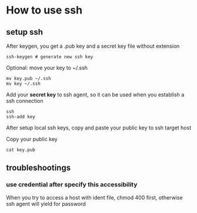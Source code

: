 # How to use ssh

## setup ssh

After keygen, you get a .pub key and a secret key file without extension

```shell
ssh-keygen # generate new ssh key
```

Optional: move your key to ~/.ssh

```shell
mv key.pub ~/.ssh 
mv key ~/.ssh 
```

Add your **secret key** to ssh agent, so it can be used when you establish a ssh connection

```
ssh 
ssh-add key 
```

After setup local ssh keys, copy and paste your public key to ssh target host

Copy your public key

```shell
cat key.pub
```

## troubleshootings

### use credential after specify this accessibility

When you try to access a host with ident file, chmod 400 first, otherwise ssh agent will yield for password
